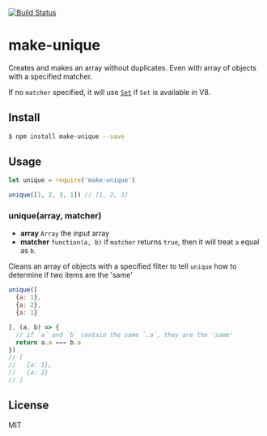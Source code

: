 [![Build Status](https://travis-ci.org/kaelzhang/node-make-unique.svg?branch=master)](https://travis-ci.org/kaelzhang/node-make-unique)
<!-- optional appveyor tst
[![Windows Build Status](https://ci.appveyor.com/api/projects/status/github/kaelzhang/node-make-unique?branch=master&svg=true)](https://ci.appveyor.com/project/kaelzhang/node-make-unique)
-->
<!-- optional npm version
[![NPM version](https://badge.fury.io/js/make-unique.svg)](http://badge.fury.io/js/make-unique)
-->
<!-- optional npm downloads
[![npm module downloads per month](http://img.shields.io/npm/dm/make-unique.svg)](https://www.npmjs.org/package/make-unique)
-->
<!-- optional dependency status
[![Dependency Status](https://david-dm.org/kaelzhang/node-make-unique.svg)](https://david-dm.org/kaelzhang/node-make-unique)
-->

# make-unique

Creates and makes an array without duplicates. Even with array of objects with a specified matcher.

If no `matcher` specified, it will use [`Set`](https://developer.mozilla.org/en-US/docs/Web/JavaScript/Reference/Global_Objects/Set) if `Set` is available in V8.

## Install

```sh
$ npm install make-unique --save
```

## Usage

```js
let unique = require('make-unique')

unique([1, 2, 3, 1]) // [1, 2, 3]
```

### unique(array, matcher)

- **array** `Array` the input array
- **matcher** `function(a, b)` if `matcher` returns `true`, then it will treat `a` equal as `b`.

Cleans an array of objects with a specified filter to tell `unique` how to determine if two items are the 'same'

```js
unique([
  {a: 1},
  {a: 2},
  {a: 1}

], (a, b) => {
  // if `a` and `b` contain the same `.a`, they are the 'same'
  return a.a === b.a
})
// [
//   {a: 1},
//   {a: 2}
// ]
```

## License

MIT
